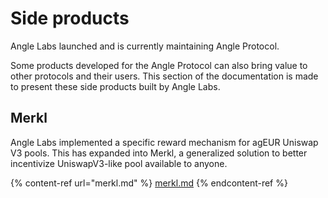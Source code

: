 # Side products

Angle Labs launched and is currently maintaining Angle Protocol.

Some products developed for the Angle Protocol can also bring value to other protocols and their users. This section of the documentation is made to present these side products built by Angle Labs.

## Merkl

Angle Labs implemented a specific reward mechanism for agEUR Uniswap V3 pools. This has expanded into Merkl, a generalized solution to better incentivize UniswapV3-like pool available to anyone.

{% content-ref url="merkl.md" %}
[merkl.md](merkl.md)
{% endcontent-ref %}
